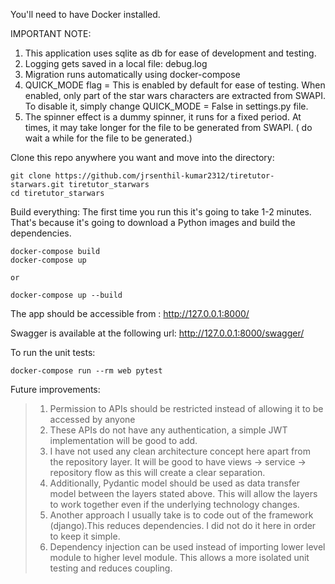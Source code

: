 You'll need to have Docker installed.

IMPORTANT NOTE:
1. This application uses sqlite as db for ease of development and testing.
2. Logging gets saved in a local file: debug.log
3. Migration runs automatically using docker-compose
4. QUICK_MODE flag = This is enabled by default for ease of testing. When enabled,
   only part of the star wars characters are extracted from SWAPI. To disable it, 
   simply change QUICK_MODE = False in settings.py file.
5. The spinner effect is a dummy spinner, it runs for a fixed period. At times,
   it may take longer for the file to be generated from SWAPI.
   ( do wait a while for the file to be generated.)

Clone this repo anywhere you want and move into the directory:

```
git clone https://github.com/jrsenthil-kumar2312/tiretutor-starwars.git tiretutor_starwars
cd tiretutor_starwars
```

Build everything:
The first time you run this it's going to take 1-2 minutes. That's because it's going to download a Python images and build the dependencies.

```
docker-compose build
docker-compose up

or 

docker-compose up --build
```

The app should be accessible from : http://127.0.0.1:8000/

Swagger is available at the following url: http://127.0.0.1:8000/swagger/


To run the unit tests:
```
docker-compose run --rm web pytest
```

Future improvements:

> 1. Permission to APIs should be restricted instead of allowing it to be accessed by anyone
> 2. These APIs do not have any authentication, a simple JWT implementation will be good to add.
> 3. I have not used any clean architecture concept here apart from the repository layer. It will
     be good to have views -> service -> repository flow as this will create a clear separation.
> 4. Additionally, Pydantic model should be used as data transfer model between the layers stated above.
     This will allow the layers to work together even if the underlying technology changes.
> 5. Another approach I usually take is to code out of the framework (django).This reduces dependencies.
     I did not do it here in order to keep it simple.
> 6. Dependency injection can be used instead of importing lower level module to higher level module. 
     This allows a more isolated unit testing and reduces coupling.
